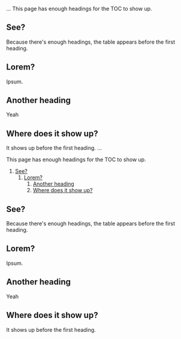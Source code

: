 ...
This page has enough headings for the TOC to show up.

## See?

Because there's enough headings, the table appears before the first heading.

## Lorem?

Ipsum.

## Another heading

Yeah

## Where does it show up?

It shows up before the first heading.
...
<p>This page has enough headings for the TOC to show up.</p>
<ol><li><a href="#See">See?</a><ol><li><a href="#Lorem">Lorem?</a><ol><li><a href="#Another-heading">Another heading</a></li><li><a href="#Where-does-it-show-up">Where does it show up?</a></li></ol></li></ol></li></ol>
<h2 id="See">See?</h2>
<p>Because there's enough headings, the table appears before the first heading.</p>
<h2 id="Lorem">Lorem?</h2>
<p>Ipsum.</p>
<h2 id="Another-heading">Another heading</h2>
<p>Yeah</p>
<h2 id="Where-does-it-show-up">Where does it show up?</h2>
<p>It shows up before the first heading.</p>
